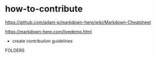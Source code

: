 # how-to-contribute

https://github.com/adam-p/markdown-here/wiki/Markdown-Cheatsheet

https://markdown-here.com/livedemo.html

- create contribution guidelines

FOLDERS

